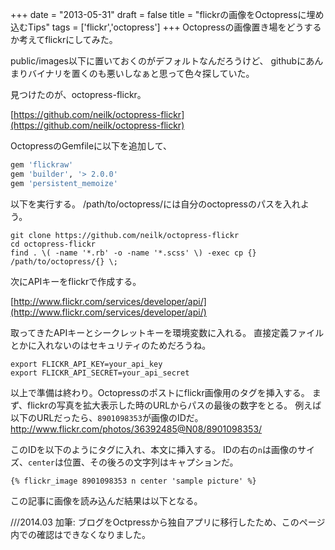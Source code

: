 
+++
date = "2013-05-31"
draft = false
title = "flickrの画像をOctopressに埋め込むTips"
tags  = ['flickr','octopress']
+++
Octopressの画像置き場をどうするか考えてflickrにしてみた。

public/images以下に置いておくのがデフォルトなんだろうけど、
githubにあんまりバイナリを置くのも悪いしなぁと思って色々探していた。

見つけたのが、octopress-flickr。

[https://github.com/neilk/octopress-flickr](https://github.com/neilk/octopress-flickr)

OctopressのGemfileに以下を追加して、
```ruby
gem 'flickraw'
gem 'builder', '> 2.0.0'
gem 'persistent_memoize'
```

以下を実行する。
/path/to/octopress/には自分のoctopressのパスを入れよう。
```
git clone https://github.com/neilk/octopress-flickr
cd octopress-flickr
find . \( -name '*.rb' -o -name '*.scss' \) -exec cp {} /path/to/octopress/{} \;
```

次にAPIキーをflickrで作成する。

[http://www.flickr.com/services/developer/api/](http://www.flickr.com/services/developer/api/)

取ってきたAPIキーとシークレットキーを環境変数に入れる。
直接定義ファイルとかに入れないのはセキュリティのためだろうね。
```
export FLICKR_API_KEY=your_api_key
export FLICKR_API_SECRET=your_api_secret
```

以上で準備は終わり。Octopressのポストにflickr画像用のタグを挿入する。
まず、flickrの写真を拡大表示した時のURLからパスの最後の数字をとる。
例えば以下のURLだったら、`8901098353`が画像のIDだ。
http://www.flickr.com/photos/36392485@N08/8901098353/

このIDを以下のようにタグに入れ、本文に挿入する。
IDの右の`n`は画像のサイズ、`center`は位置、その後ろの文字列はキャプションだ。
```
{% flickr_image 8901098353 n center 'sample picture' %}
```


この記事に画像を読み込んだ結果は以下となる。

///2014.03 加筆: ブログをOctpressから独自アプリに移行したため、このページ内での確認はできなくなりました。
	
